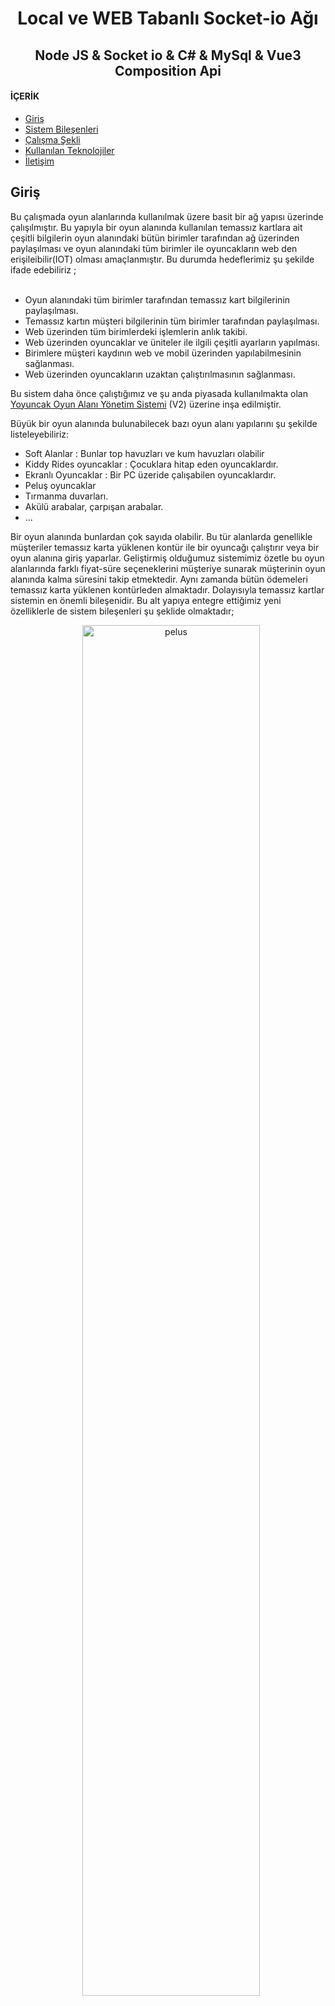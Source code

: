 
<h1 align="center">Local ve WEB Tabanlı Socket-io Ağı</h1>
<h2 align="center">Node JS & Socket io & C# & MySql & Vue3 Composition Api </h1>

<h4 align="left">İÇERİK</h4>

- [Giriş](#Giriş)
- [Sistem Bileşenleri](#Sistem-Bileşenleri)
- [Çalışma Şekli](#Çalışma-Şekli)
- [Kullanılan Teknolojiler](#Kullanılan-Teknolojiler)
- [İletişim](#İletişim)

## Giriş

Bu çalışmada oyun alanlarında kullanılmak üzere basit bir ağ yapısı üzerinde çalışılmıştır. Bu yapıyla bir oyun alanında kullanılan temassız kartlara ait çeşitli bilgilerin oyun alanındaki bütün birimler tarafından ağ üzerinden paylaşılması ve oyun  alanındaki tüm birimler ile oyuncakların web den erişileibilir(IOT) olması amaçlanmıştır. Bu durumda hedeflerimiz şu şekilde ifade edebiliriz ;
<br><br>


- Oyun alanındaki tüm birimler tarafından temassız kart bilgilerinin paylaşılması.
- Temassız kartın müşteri bilgilerinin tüm birimler tarafından paylaşılması.
- Web üzerinden tüm birimlerdeki işlemlerin anlık takibi.
- Web üzerinden oyuncaklar ve üniteler ile ilgili çeşitli ayarların yapılması.
- Birimlere müşteri kaydının web ve mobil üzerinden yapılabilmesinin sağlanması.
- Web üzerinden oyuncakların uzaktan çalıştırılmasının sağlanması.

Bu sistem daha önce çalıştığımız ve şu anda piyasada kullanılmakta olan [Yoyuncak Oyun Alanı Yönetim Sistemi](#https://github.com/ilyas9461/yoy-yon-sistemi) (V2) üzerine inşa edilmiştir. 

Büyük bir oyun alanında bulunabilecek bazı oyun alanı yapılarını şu şekilde listeleyebiliriz:
- Soft Alanlar : Bunlar top havuzları ve kum havuzları olabilir
- Kiddy Rides oyuncaklar : Çocuklara hitap eden oyuncaklardır.
- Ekranlı Oyuncaklar : Bir PC üzeride çalışabilen oyuncaklardır.
- Peluş oyuncaklar
- Tırmanma duvarları.
- Akülü arabalar, çarpışan arabalar.
- ...

Bir oyun alanında bunlardan çok sayıda olabilir. Bu tür alanlarda genellikle müşteriler temassız karta yüklenen kontür ile bir oyuncağı çalıştırır veya bir oyun alanına giriş yaparlar. Geliştirmiş olduğumuz sistemimiz özetle bu oyun alanlarında farklı fiyat-süre seçeneklerini müşteriye sunarak müşterinin oyun alanında kalma süresini takip etmektedir. Aynı zamanda bütün ödemeleri temassız karta yüklenen kontürleden almaktadır. Dolayısıyla temassız kartlar sistemin en önemli bileşenidir. Bu alt yapıya entegre ettiğimiz yeni özelliklerle de sistem bileşenleri şu şeklide olmaktadır;

<p  align="center">
<img src="img/system-structure.png" alt="pelus" width="75%" style="margin-left:10px">
</p>

## Sockete-IO Ağı Sistem Bileşenleri :
### 1- Kartlı sistem jeton kanalı yükleme cihazı (PIC24F)
### 2- Kartlı sistem jeton kanalları (PIC24F) [Video ...](https://www.youtube.com/watch?v=HQXXSq4kj5s)
### 3- Oyun alanı yönetim programı V3. (C#)
### 4- Node-JS local server ve socket-io. [yoy-io-server-local](https://github.com/ilyas9461/yoy-io-server-local)
### 5- Server program (c#)[YOY-Socket-ServerV1](https://github.com/ilyas9461/YOY-Socket-ServerV1)
### 6- Web tarafında çalışan uzak server Node-JS ve Socket-io [yoy-io-server-cloud ](https://github.com/ilyas9461/yoy-io-server-cloud)
### 7- VUE3 ile hazırlanmış Dashboard.
### 8- Wireless modüller (ESP8266) [socket-io-study](https://github.com/ilyas9461/iot-study)

## Çalışma Şekli
## Bölüm 1 : Kart Bilgilerinin Yerel ve Uzak Birimler Tarafından Paylaşılması:
Büyük bir oyun alanında ortalama haftalık ziyaretçi sayısı 1000-5000 arasında değişebilmektedir. Yoğun zamanlarda bir alana birden fazla PC konulabilmektedir. Örneğin iki veya daha fazla kart yükleme noktası oluşturduğunuz zaman kartların deposito durumları PC'ler arasında paylaşılmazsa PC'ler arasında birbirine karışmaktadır. Çok yoğun bir zamanda müşteriye ait bilgilerin her alanda tekrar takip programına girilmesi kuyrukların oluşmasına sebep olmaktadır. Kartlarda meydana gelen çeşitli arızaların (kontür silinmesi, oyuncağın kontürü çekip çalışmaması vb.) hangi alanda yada oyuncakta ne zaman meydana geldiğinin tespiti telafi yüklemelerinde işletmeci açısından önem arzetmektedir. Ayrıca işletmeci bir AVM ile anlaştı ise bu yerler AVM içersinde farklı noktalarda olabilmektedir. Bu durumda da kart bilgilerinin paylaşılabilir olması müşteri memnuniyeti ve sirkülasyonun artması için önemli hale gelmektedir. Bu sistemle kartlar için siyah liste oluşturulabilir ve kartın kullanımı sistemden kaldıralılabilir. Böylelikle kayıp-çalıntı kartın kullanımının da önüne geçilebilir.

Sistem mimarisi belirlenirken internet bağlantısının kopması gibi durumlarda düşünülmüş ve her birimdeki PC verilerini hem kendisine hem de yerelde server PC olarak belirlenen PC veri tabanına kaydetmektedir. Yerelde sistem modem aktif olduğu müddetçe internet bağlantısı olmasa bile kendi içersinde çalışabilmektedir. Birimlerde çalışan programlar web'e veri atarken bir takım gecikme sorunları yaşayablimektedir. Bu programların verileri sadece kendileri ve yerel server PC'deki veri tabanına atmalarının sağlanması ile de sistem çalışma hızı artmıştır. Server PC'de çalışan yerel server program yerel ağ ile web arasında köprü gibi çalışmaktadır. Her bir birimdeki program yapılan işleme bağlı olarak node-js ve socket-io ile yazılan server PC'de çalışan programa belirlenen port üzerinden olay tabanlı bildirimler göndermektedir. Server PC'de çalışan server programda bu bildirimlere abone durumdadır. Gelen olay-veriye göre gerekli işlemleri yapmaktadır. Olay-veriler socket-io yapısı üzerinden dolaşmaktadır. Web veri tabanına server program verileri göndermektedir. Böylelikle oluşabilecek birtakım güvenlik sorunlarının da önüne geçilmiştir.

Server kısmında ;

- Node js Express
- Socket io versiyon 4

İstemci kısmında 

- Vue3 Composition Api

### Test Çalışmaları
Testler yerel server ve bir gsm firmasının superbox adı verilen wifi modemi ile yapılmıştır.
Farklı modem modellerinde özellikle mesafe ile ilgili sonuçlar benzer olmayabilir.

### 1- Bağlantı Mesafesi
Donanım 12V bir aküye bağlanarak yaklaşık 900 metre kare ve kare şeklinde iki katlı, alt ve üst katta duvarlarla bölünmüş alanların ve kolonların  bulunduğu bir üretim atölyesinde dip noktalar dahil her noktaya ve bahçeye gidilerek bağlantı durumu gözlenmiştir.

Bu alanda bağlantının kopmadığı görülmüştür.  

Sonrasında ise dışarıya çıkılarak binadan  uzaklşılmış yaklaşık 50m mesafede bağlantının koptuğu gözlenmiştir. 

Yapılan saha çalışmasında cep telefonunun kablosuz modemi gördüğü her noktada iletişimin sağlandığı sonucuna varılmıştır. 
(Dikkat, cep telefonu modeline göre de değişiklik olabilir.)

### 2- Veri Gönderme Hızı

Socket io bağlantısına gönderilecek verilerin minumum zaman aralığındaki durumu tespit edilmeye çalışılmıştır. Burada amacımız iki veri arasındaki minumum zaman  ve bu veriler veri tabanına kaydedilirken veya gönderilirken bir kayıp oluyor mu tespit etmektir.

Bunun için Node mcu içersindeki yazılım düzenlemiş ve TESTING isimli bir sabit oluşturularak sistem test aşamasına alınmıştır. Infrared yakınlık sensörü kod yapısı teste göre düzenlenerek sensörün tetiklenmmesi ile veriler gönderilmiştir.. Veri yapısı şu şekildedir ;

<p  align="center">
<img src="img/test_veri_yapisi.png" alt="pelus" width="300" style="margin-left:10px">
</p>

Zaman damgası ve örnek data sayısı da eklenerek kayıp veri kontrolü yapılması sağlanmıştır. Node mcu sensör tetiklendiğinde sadece bu veriyi json formatına çevirerek göndermektedir. Gecikmeler işlemleri gerçekleştiren  fonksiyonların gecikmesidir.

Cihaz resetlenerek 30 saniye süre ile sensör tetiklenmiştir. Elde edilen sonuçlar şu şekildedir :

<p  align="center">
<img src="img/test_db_ms1.png" alt="pelus" width="400" style="margin-left:10px">
<img src="img/test_db_ms2.png" alt="pelus" width="400" style="margin-left:10px">
</p>

- Veri tabanına yazılan satır sayısı :6162
- Son veri zaman damgası: 84961 mS
- ilk veri zaman damgası: 56434 mS

- Buna göre :(81063-49767)/6162  =4.629 mS 

Yapılan incelemede verilerin hepsinin sıra atlamadan veri tabanınada yazıldığı görülmüştür.

### Bazı Ekran Görüntüleri
<br>
<p  align="center">
<img src="img/istemci1.png" alt="pelus" width="425" style="margin-left:10px">
<img src="img/istemci.png" alt="pelus" width="400" style="margin-left:10px">
</p>
<br><br>
<p  align="center">
<img src="img/server_kod.png" alt="pelus" width="400" tyle="margin-left:10px">
<img src="img/vue3_kod.png" alt="pelus" width="400" style="margin-left:10px">
</p>

## Kullanılan Teknolojiler

```bash
- NOde MCU ESP-12E.
- Node js, Expres, socket io ...
- Vue3 Composition APi
- PostgreSQL

```

###  Örnek çalışma videosu :

<a href="https://youtu.be/AQEl6YUnvLM" target="_blank">
     <img src="https://camo.githubusercontent.com/241d4106ff5edca2ee25e04dcf4546fad9d20b626f7a10990307e8f83e95459f/68747470733a2f2f696d672e736869656c64732e696f2f62616467652f796f75747562652d2532334646303030302e7376673f267374796c653d666f722d7468652d6261646765266c6f676f3d796f7574756265266c6f676f436f6c6f723d7768697465253232" alt="youtube">
</a>


## İletişim

- GitHub [@your-ilyas9461](https://github.com/ilyas9461)
- Linkedin [@your-linkedin](https://www.linkedin.com/in/ilyas-yagcioglu/)
